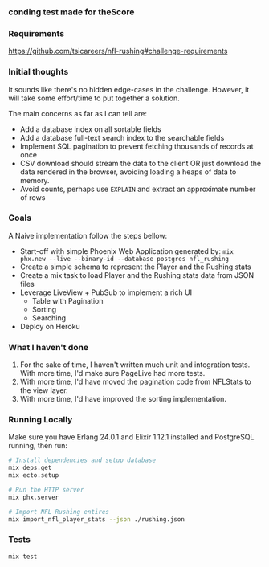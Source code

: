 ### conding test made for theScore

### Requirements

https://github.com/tsicareers/nfl-rushing#challenge-requirements

### Initial thoughts

It sounds like there's no hidden edge-cases in the challenge. However, it will take some effort/time to put together a solution.

The main concerns as far as I can tell are:

* Add a database index on all sortable fields
* Add a database full-text search index to the searchable fields
* Implement SQL pagination to prevent fetching thousands of records at once
* CSV download should stream the data to the client OR just download the data rendered in the browser, avoiding loading a heaps of data to memory.
* Avoid counts, perhaps use `EXPLAIN` and extract an approximate number of rows

### Goals

A Naive implementation follow the steps bellow:

* Start-off with simple Phoenix Web Application generated by: `mix phx.new --live --binary-id --database postgres nfl_rushing`
* Create a simple schema to represent the Player and the Rushing stats
* Create a mix task to load Player and the Rushing stats data from JSON files
* Leverage LiveView + PubSub to implement a rich UI
    * Table with Pagination
    * Sorting
    * Searching
* Deploy on Heroku


### What I haven't done

1. For the sake of time, I haven't written much unit and integration tests. With more time, I'd make sure PageLive had more tests.
2. With more time, I'd have moved the pagination code from NFLStats to the view layer.
3. With more time, I'd have improved the sorting implementation.
### Running Locally 

Make sure you have Erlang 24.0.1 and Elixir 1.12.1 installed and PostgreSQL running, then run:

```sh
# Install dependencies and setup database
mix deps.get
mix ecto.setup

# Run the HTTP server
mix phx.server 

# Import NFL Rushing entires
mix import_nfl_player_stats --json ./rushing.json
```

### Tests

```sh
mix test
```
